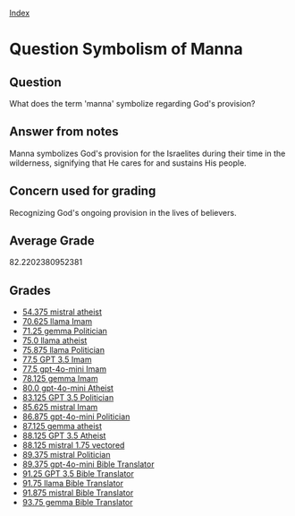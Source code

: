 
[Index](../../index.md)
# Question Symbolism of Manna
## Question
What does the term 'manna' symbolize regarding God's provision?

## Answer from notes
Manna symbolizes God's provision for the Israelites during their time in the wilderness, signifying that He cares for and sustains His people.

## Concern used for grading
Recognizing God's ongoing provision in the lives of believers.

## Average Grade
82.2202380952381

## Grades
 * [54.375 mistral atheist](../answers/mistral_atheist/Symbolism_of_Manna.md)
 * [70.625 llama Imam](../answers/llama_Imam/Symbolism_of_Manna.md)
 * [71.25 gemma Politician](../answers/gemma_Politician/Symbolism_of_Manna.md)
 * [75.0 llama atheist](../answers/llama_atheist/Symbolism_of_Manna.md)
 * [75.875 llama Politician](../answers/llama_Politician/Symbolism_of_Manna.md)
 * [77.5 GPT 3.5 Imam](../answers/GPT_3.5_Imam/Symbolism_of_Manna.md)
 * [77.5 gpt-4o-mini Imam](../answers/gpt-4o-mini_Imam/Symbolism_of_Manna.md)
 * [78.125 gemma Imam](../answers/gemma_Imam/Symbolism_of_Manna.md)
 * [80.0 gpt-4o-mini Atheist](../answers/gpt-4o-mini_Atheist/Symbolism_of_Manna.md)
 * [83.125 GPT 3.5 Politician](../answers/GPT_3.5_Politician/Symbolism_of_Manna.md)
 * [85.625 mistral Imam](../answers/mistral_Imam/Symbolism_of_Manna.md)
 * [86.875 gpt-4o-mini Politician](../answers/gpt-4o-mini_Politician/Symbolism_of_Manna.md)
 * [87.125 gemma atheist](../answers/gemma_atheist/Symbolism_of_Manna.md)
 * [88.125 GPT 3.5 Atheist](../answers/GPT_3.5_Atheist/Symbolism_of_Manna.md)
 * [88.125 mistral 1.75 vectored](../answers/mistral_1.75_vectored/Symbolism_of_Manna.md)
 * [89.375 mistral Politician](../answers/mistral_Politician/Symbolism_of_Manna.md)
 * [89.375 gpt-4o-mini Bible Translator](../answers/gpt-4o-mini_Bible_Translator/Symbolism_of_Manna.md)
 * [91.25 GPT 3.5 Bible Translator](../answers/GPT_3.5_Bible_Translator/Symbolism_of_Manna.md)
 * [91.75 llama Bible Translator](../answers/llama_Bible_Translator/Symbolism_of_Manna.md)
 * [91.875 mistral Bible Translator](../answers/mistral_Bible_Translator/Symbolism_of_Manna.md)
 * [93.75 gemma Bible Translator](../answers/gemma_Bible_Translator/Symbolism_of_Manna.md)
